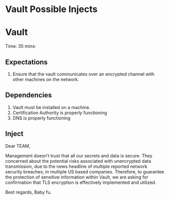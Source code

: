 # Vault Possible Injects

# Vault

Time: 35 mins:

## Expectations

1. Ensure that the vault communicates over an encrypted channel with other machines on the network.

## Dependencies

1. Vault must be installed on a machine.
2. Certification Authority is properly functioning
3. DNS is properly functioning

## Inject

Dear TEAM,

Management doesn’t trust that all our secrets and data is secure. They concerned about the potential risks associated with unencrypted data transmission, due to the news headline of multiple reported network security breaches, in multiple US based companies. Therefore, to guarantee the protection of sensitive information within Vault, we are asking for confirmation that TLS encryption is effectively implemented and utilized.

Best  regards, 
Baby fu.